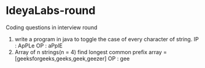 # IdeyaLabs-round
Coding questions in interview round
1. write a program in java to toggle the case of every character of string.
IP : ApPLe
OP : aPplE
2. Array of n strings(n = 4) find longest common prefix
array = [geeksforgeeks,geeks,geek,geezer]
OP : gee
